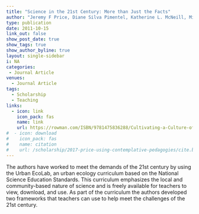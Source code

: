 ```yaml
---
title: "Science in the 21st Century: More than Just the Facts"
author: "Jeremy F Price, Diane Silva Pimentel, Katherine L. McNeill, Michael Barnett, and Eric Strauss"
type: publication
date: 2011-10-15
link_out: false
show_post_date: true
show_tags: true
show_author_byline: true
layout: single-sidebar
i: NA
categories:
 - Journal Article
venues:
  - Journal Article
tags:
  - Scholarship
  - Teaching
links:
  - icon: link
    icon_pack: fas
    name: link
    url: https://rowman.com/ISBN/9781475836288/Cultivating-a-Culture-of-Learning-Contemplative-Practices-Pedagogy-and-Research-in-Education
#  - icon: download
#    icon_pack: fas
#    name: citation
#    url: /scholarship/2017-price-using-contemplative-pedagogies/cite.bib
---
```



The authors have worked to meet the demands of the 21st century by using the Urban EcoLab, an urban ecology curriculum based on the National Science Education Standards. This curriculum emphasizes the local and community-based nature of science and is freely available for teachers to view, download, and use. As part of the curriculum the authors developed two frameworks that teachers can use to help meet the challenges of the 21st century.
